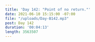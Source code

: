 ```yaml
---
title: 'Day 142: "Point of no return."'
date: 2021-06-10 15:15:00 -07:00
file: "/uploads/Day-B142.mp3"
post: Day 142
duration: '00:04:13'
length: 3563507
---
```


